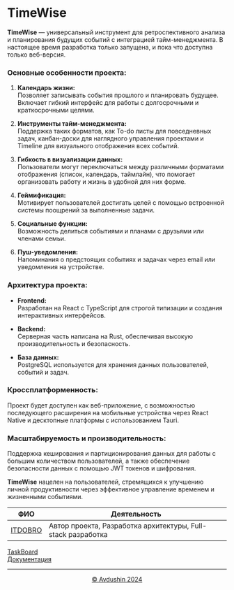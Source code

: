 # TimeWise

**TimeWise** — универсальный инструмент для ретроспективного анализа и планирования будущих событий с интеграцией тайм-менеджмента. В настоящее время разработка только запущена, и пока что доступна только веб-версия.

### **Основные особенности проекта:**

1. **Календарь жизни:**  
   Позволяет записывать события прошлого и планировать будущее. Включает гибкий интерфейс для работы с долгосрочными и краткосрочными целями.

2. **Инструменты тайм-менеджмента:**  
   Поддержка таких форматов, как To-do листы для повседневных задач, канбан-доски для наглядного управления проектами и Timeline для визуального отображения всех событий.

3. **Гибкость в визуализации данных:**  
   Пользователи могут переключаться между различными форматами отображения (список, календарь, таймлайн), что помогает организовать работу и жизнь в удобной для них форме.

4. **Геймификация:**  
   Мотивирует пользователей достигать целей с помощью встроенной системы поощрений за выполненные задачи.

5. **Социальные функции:**  
   Возможность делиться событиями и планами с друзьями или членами семьи.

6. **Пуш-уведомления:**  
   Напоминания о предстоящих событиях и задачах через email или уведомления на устройстве.

### **Архитектура проекта:**

- **Frontend:**  
  Разработан на React с TypeScript для строгой типизации и создания интерактивных интерфейсов. 

- **Backend:**  
  Серверная часть написана на Rust, обеспечивая высокую производительность и безопасность. 

- **База данных:**  
  PostgreSQL используется для хранения данных пользователей, событий и задач.

### **Кроссплатформенность:**

Проект будет доступен как веб-приложение, с возможностью последующего расширения на мобильные устройства через React Native и десктопные платформы с использованием Tauri.

### **Масштабируемость и производительность:**

Поддержка кеширования и партиционирования данных для работы с большим количеством пользователей, а также обеспечение безопасности данных с помощью JWT токенов и шифрования.

**TimeWise** нацелен на пользователей, стремящихся к улучшению личной продуктивности через эффективное управление временем и жизненными событиями.

| ФИО | Деятельность |
|---|---|
| [ITDOBRO](https://github.com/Avdushin) | Автор проекта, Разработка архитектуры, Full-stack разработка |


[TaskBoard](https://github.com/users/Avdushin/projects/11) \
[Документация](https://timewise.gitbook.io/timewise-docs)

---
<p align="center">
    <a align="center" href="https://github.com/Avdushin">&copy; Avdushin 2024</a>
</p>